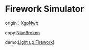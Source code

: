 # Firework Simulator

origin：[XgpNwb](https://codepen.io/MillerTime/pen/XgpNwb)

copy:[NianBroken](https://github.com/NianBroken/Firework_Simulator)

demo:[Light up Firework!](https://gjinda.github.io/page-firework)
